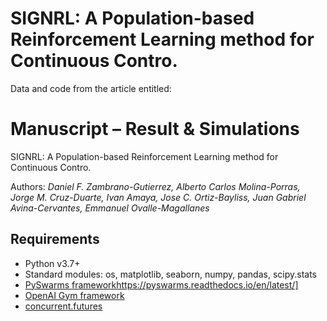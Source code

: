 # SIGNRL: A Population-based Reinforcement Learning method for Continuous Contro.

Data and code from the article entitled:



# Manuscript  – Result & Simulations

SIGNRL: A Population-based Reinforcement Learning method for Continuous Contro.

Authors: _Daniel F. Zambrano-Gutierrez, Alberto Carlos Molina-Porras, Jorge M. Cruz-Duarte, Ivan Amaya, Jose C. Ortiz-Bayliss, Juan Gabriel Avina-Cervantes, Emmanuel Ovalle-Magallanes_


## Requirements
* Python v3.7+
* Standard modules: os, matplotlib, seaborn, numpy, pandas, scipy.stats
* [PySwarms framework]([https://pyswarms.readthedocs.io/en/latest/)https://pyswarms.readthedocs.io/en/latest/]
* [OpenAI Gym framework]([https://pyswarms.readthedocs.io/en/latest/)
* [concurrent.futures ]([https://docs.python.org/3/library/concurrent.futures.html#module-concurrent.futures])
